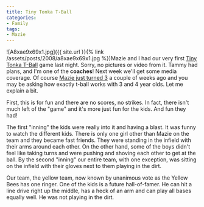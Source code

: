 ```yaml
---
title: Tiny Tonka T-Ball
categories:
- Family
tags:
- Mazie
---
```


![A8xae9x69x1.jpg]({{ site.url }}{% link /assets/posts/2008/a8xae9x69x1.jpg %})Mazie and I had our very first [Tiny Tonka T-Ball](http://www.minnetonkacommunityed.org/insight/registry/classinfo.asp?courseID=34900&catID=) game last night. Sorry, no pictures or video from it. Tammy had plans, and I'm one of the **coaches**! Next week we'll get some media coverage.
Of course [Mazie just turned 3](/thingelstad/daddys-girl-turns-three) a couple of weeks ago and you may be asking how exactly t-ball works with 3 and 4 year olds. Let me explain a bit.

First, this is for fun and there are no scores, no strikes. In fact, there isn't much left of the "game" and it's more just fun for the kids. And fun they had!

The first "inning" the kids were really into it and having a blast. It was funny to watch the different kids. There is only one girl other than Mazie on the team and they became fast friends. They were standing in the infield with their arms around each other. On the other hand, some of the boys didn't feel like taking turns and were pushing and shoving each other to get at the ball. By the second "inning" our entire team, with one exception, was sitting on the infield with their gloves next to them playing in the dirt.

Our team, the yellow team, now known by unanimous vote as the Yellow Bees has one ringer. One of the kids is a future hall-of-famer. He can hit a line drive right up the middle, has a heck of an arm and can play all bases equally well. He was not playing in the dirt.
